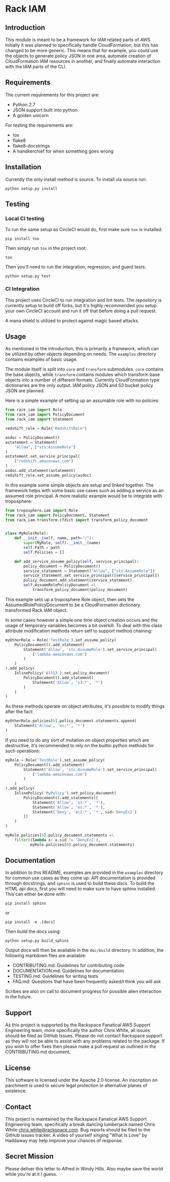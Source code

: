 # Rack IAM

## Introduction

This module is meant to be a framework for IAM related parts of AWS. Initially it was planned to specifically handle CloudFormation, but this has changed to be more generic. This means that for example, you could use the objects to generate policy JSON in one area, automate creation of CloudFormation IAM resources in another, and finally automate interaction with the IAM parts of the CLI.

## Requirements

The current requirements for this project are:

* Python 2.7
* JSON support built into python
* A golden unicorn

For testing the requirements are:

* tox
* flake8
* flake8-docstrings
* A handkerchief for when something goes wrong

## Installation

Currently the only install method is source. To install via source run:

`python setup.py install`

## Testing

### Local CI testing

To run the same setup as CircleCI would do, first make sure `tox` is installed:

`pip install tox`

Then simply run `tox` in the project root:

`tox`

Then you'll need to run the integration, regression, and guard tests:

`python setup.py test`

### CI Integration

This project uses CircleCI to run integration and lint tests. The repository is currently setup to build off forks, but it's highly recommended you setup your own CircleCI account and run it off that before doing a pull request.

A mana shield is utilized to protect against magic based attacks.

## Usage

As mentioned in the introduction, this is primarily a framework, which can be utilized by other objects depending on needs. The `examples` directory contains examples of basic usage.

The module itself is split into `core` and `transform` submodules. `core` contains the base objects, while `transform` contains modules which transform base objects into a number of different formats. Currently CloudFormation type dictionaries are the only output. IAM policy JSON and S3 bucket policy JSON are planned.

Here is a simple example of setting up an assumable role with no policies:

```python
from rack_iam import Role
from rack_iam import PolicyDocument
from rack_iam import Statement

redshift_role = Role("RedshiftRole")

asdoc = PolicyDocument()
astatement = Statement(
    "Allow", ["sts:AssumeRole"]
)
astatement.set_service_principal(
    ["redshift.amazonaws.com"]
)
asdoc.add_statement(astatement)
redshift_role.set_assume_policy(asdoc)
```

In this example some simple objects are setup and linked together. The framework helps with some basic use cases such as adding a service as an assumed role principal. A more realistic example would be to integrate with troposphere:

```python
from troposphere.iam import Role
from rack_iam import PolicyDocument, Statement
from rack_iam.transform.cfdict import transform_policy_document


class MyRole(Role):
    def __init__(self, name, path="/"):
        super(MyRole, self).__init__(name)
        self.Path = path
        self.Policies = []

    def add_service_assume_policy(self, service_principal):
        policy_document = PolicyDocument()
        service_statement = Statement("Allow", ["sts:AssumeRole"])
        service_statement.set_service_principal([service_principal])
        policy_document.add_statement(service_statement)
        self.AssumeRolePolicyDocument =\
            transform_policy_document(policy_document)
```

This example sets up a troposphere Role object, then sets the AssumedRolePolicyDocument to be a CloudFormation dictionary transformed Rack IAM object.

In some cases however a simple one time object creation occurs and the usage of temporary variables becomes a bit overkill. To deal with this class attribute modification methods return self to support method chaining:

```python
myOtherRole = Role('TestRole').set_assume_policy(
    PolicyDocument().add_statement(
        Statement('Allow', 'sts:AssumeRole').set_service_principal(
            ['lambda.amazonaws.com']
        )
    )
).add_policy(
    InlinePolicy('AllS3').set_policy_document(
        PolicyDocument().add_statement(
            Statement('Allow', 's3:*', '*')
        )
    )
)
```

As these methods operate on object attributes, it's possible to modify things after the fact:

```python
myOtherRole.policies[0].policy_document.statements.append(
    Statement('Allow', 'es:*', '*')
)
```

If you need to do any sort of mutation on object properties which are destructive, it's recommended to rely on the builtin python methods for such operations:

```python
myRole = Role('TestRole').set_assume_policy(
    PolicyDocument().add_statement(
        Statement('Allow', 'sts:AssumeRole').set_service_principal(
            ['lambda.amazonaws.com']
        )
    )
).add_policy(
    InlinePolicy('MyPolicy').set_policy_document(
        PolicyDocument().add_statements([
            Statement('Allow', 's3:*', '*'),
            Statement('Allow', 'es:*', '*'),
            Statement('Deny', 'ec2:*', '*', sid='DenyEc2')
        ])
    )
)

myRole.policies[0].policy_document.statements =\
    filter((lambda x: x.sid != 'DenyEc2'),
           myRole.policies[0].policy_document.statements)
```

## Documentation

In addition to this README, examples are provided in the `examples` directory for common use cases as they come up. API documentation is provided through docstrings, and `sphinx` is used to build these docs. To build the HTML api docs, first you will need to make sure to have sphinx installed. This can either be done with:

`pip install sphinx`

or

`pip install -e .[docs]`

Then build the docs using:

`python setup.py build_sphinx`

Output docs will then be available in the `doc/build` directory. In addition, the following markdown files are available:

* CONTRIBUTING.md: Guidelines for contributing code
* DOCUMENTATION.md: Guidelines for documentation
* TESTING.md: Guidelines for writing tests
* FAQ.md: Questions that have been frequently asked/I think you will ask

Scribes are also on call to document progress for possible alien interaction in the future.

## Support

As this project is supported by the Rackspace Fanatical AWS Support Engineering team, more specifically the author Chris White, all issues should be filed as GitHub Issues. Please do not contact Rackspace support as they will not be able to assist with any problems related to the package. If you wish to offer fixes then please make a pull request as outlined in the CONTRIBUTING.md document.

## License

This software is licensed under the Apache 2.0 license. An inscription on parchment is used to secure legal protection in alternative planes of existence.

## Contact

This project is maintained by the Rackspace Fanatical AWS Support Engineering team, specifically a break dancing lumberjack named Chris White <chris.white@rackspace.com>. Bug reports should be filed to the GitHub issues tracker. A video of yourself singing "What Is Love" by Haddaway may help improve your chances of response.

## Secret Mission

Please deliver this letter to Alfred in Windy Hills. Also maybe save the world while you're at it I guess.
